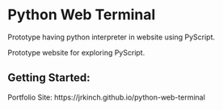 <h1>Python Web Terminal</h1>
Prototype having python interpreter in website using PyScript.<br>

Prototype website for exploring PyScript.

<h2>Getting Started:</h2>
Portfolio Site: https://jrkinch.github.io/python-web-terminal

